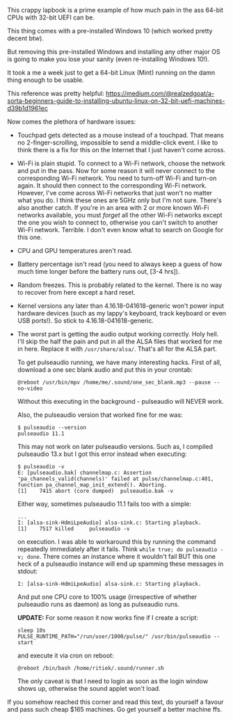 This crappy lapbook is a prime example of how much pain in the ass 64-bit CPUs
with 32-bit UEFI can be.

This thing comes with a pre-installed Windows 10 (which worked pretty decent btw).

But removing this pre-installed Windows and installing any other major OS
is going to make you lose your sanity (even re-installing Windows 10!).

It took a me a week just to get a 64-bit Linux (Mint) running on the damn thing
enough to be usable.

This reference was pretty helpful:
https://medium.com/@realzedgoat/a-sorta-beginners-guide-to-installing-ubuntu-linux-on-32-bit-uefi-machines-d39b1d1961ec

Now comes the plethora of hardware issues:

- Touchpad gets detected as a mouse instead of a touchpad. That means no 2-finger-scrolling,
  impossible to send a middle-click event. I like to think there is a fix for this
  on the Internet that I just haven't come across.

- Wi-Fi is plain stupid. To connect to a Wi-Fi network, choose the network and
  put in the pass. Now for some reason it will never connect to the corresponding
  Wi-Fi network. You need to turn-off Wi-Fi and turn-on again. It should then
  connect to the corresponding Wi-Fi network. However, I've come across Wi-Fi
  networks that just won't no matter what you do. I think these ones are 5GHz
  only but I'm not sure.
  There's also another catch. If you're in an area with 2 or more known Wi-Fi
  networks available, you must *forget* all the other Wi-Fi networks except the
  one you wish to connect to, otherwise you can't switch to another Wi-Fi
  network. Terrible. I don't even know what to search on Google for this one.

- CPU and GPU temperatures aren't read.

- Battery percentage isn't read (you need to always keep a guess of how much time
  longer before the battery runs out, [3-4 hrs]).

- Random freezes. This is probably related to the kernel. There is no way to recover
  from here except a hard reset.

- Kernel versions any later than 4.16.18-041618-generic won't power input hardware
  devices (such as my lappy's keyboard, track keyboard or even USB ports!).
  So stick to 4.16.18-041618-generic.

- The worst part is getting the audio output working correctly. Holy hell.
  I'll skip the half the pain and put in all the ALSA files that worked for me
  in here. Replace it with `/usr/share/alsa/`. That's all for the ALSA part.

  To get pulseaudio running, we have many interesting hacks. First of all, download
  a one sec blank audio and put this in your crontab:
  ```
  @reboot /usr/bin/mpv /home/me/.sound/one_sec_blank.mp3 --pause --no-video
  ```
  Without this executing in the background - pulseaudio will NEVER work.

  Also, the pulseaudio version that worked fine for me was:
  ```
  $ pulseaudio --version
  pulseaudio 11.1
  ```

  This may not work on later pulseaudio versions. Such as, I compiled pulseaudio 13.x
  but I got this error instead when executing:
  ```
  $ pulseaudio -v
  E: [pulseaudio.bak] channelmap.c: Assertion 'pa_channels_valid(channels)' failed at pulse/channelmap.c:401, function pa_channel_map_init_extend(). Aborting.
  [1]    7415 abort (core dumped)  pulseaudio.bak -v
  ```

  Either way, sometimes pulseaudio 11.1 fails too with a simple:
  ```
  ...
  I: [alsa-sink-HdmiLpeAudio] alsa-sink.c: Starting playback.
  [1]    7517 killed     pulseaudio -v
  ```
  on execution. I was able to workaround this by running the command repeatedly
  immediately after it fails. Think `while true; do pulseaudio -v; done`. There
  comes an instance where it wouldn't fail BUT this one heck of a pulseaudio
  instance will end up spamming these messages in stdout:
  ```
  I: [alsa-sink-HdmiLpeAudio] alsa-sink.c: Starting playback.
  ```
  And put one CPU core to 100% usage (irrespective of whether pulseaudio runs as daemon)
  as long as pulseaudio runs.
  
  **UPDATE:** For some reason it now works fine if I create a script:
  ```
  sleep 10s
  PULSE_RUNTIME_PATH="/run/user/1000/pulse/" /usr/bin/pulseaudio --start
  ```
  and execute it via cron on reboot:
  ```
  @reboot /bin/bash /home/ritiek/.sound/runner.sh
  ```
  The only caveat is that I need to login as soon as the login window shows up,
  otherwise the sound applet won't load.


If you somehow reached this corner and read this text, do yourself a favour and pass such
cheap $165 machines. Go get yourself a better machine ffs.
